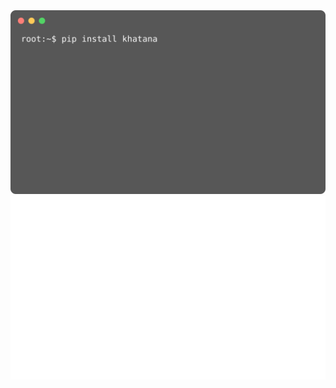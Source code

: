 <picture>
<img src="https://github.com/WaqarKhatana220/WaqarKhatana220/blob/main/animation.svg" alt="Animation SVG">
</picture>
<a href="https://www.w3schools.com/tags/tag_a.asp">
<img src="https://github.com/WaqarKhatana220/WaqarKhatana220/blob/main/resume.svg" alt="Animation SVG">
</a>
